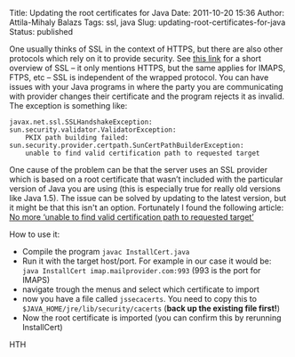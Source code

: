 Title: Updating the root certificates for Java
Date: 2011-10-20 15:36
Author: Attila-Mihaly Balazs
Tags: ssl, java
Slug: updating-root-certificates-for-java
Status: published

One usually thinks of SSL in the context of HTTPS, but there are also
other protocols which rely on it to provide security. See [this
link](http://www.google.com/url?q=https%3A%2F%2Fssl.trustwave.com%2Fsupport%2Fsupport-how-ssl-works.php&sa=D&sntz=1&usg=AFrqEzcSKxikCOveGBqInQtKlIeQDxQh1A)
for a short overview of SSL – it only mentions HTTPS, but the same
applies for IMAPS, FTPS, etc – SSL is independent of the wrapped
protocol. You can have issues with your Java programs in where the party
you are communicating with provider changes their certificate and the
program rejects it as invalid. The exception is something like:

    javax.net.ssl.SSLHandshakeException: sun.security.validator.ValidatorException: 
        PKIX path building failed: sun.security.provider.certpath.SunCertPathBuilderException: 
        unable to find valid certification path to requested target

One cause of the problem can be that the server uses an SSL provider
which is based on a root certificate that wasn’t included with the
particular version of Java you are using (this is especially true for
really old versions like Java 1.5). The issue can be solved by updating
to the latest version, but it might be that this isn't an option.
Fortunately I found the following article: [No more ‘unable to find
valid certification path to requested
target’](http://www.google.com/url?q=http%3A%2F%2Fblogs.sun.com%2Fandreas%2Fentry%2Fno_more_unable_to_find&sa=D&sntz=1&usg=AFrqEzeLX1QgwCxBswOU7p3Y6eb8qpF_0g)

How to use it:

-   Compile the program `javac InstallCert.java`
-   Run it with the target host/port. For example in our case it would
    be: `java InstallCert imap.mailprovider.com:993` (993 is the port
    for IMAPS)
-   navigate trough the menus and select which certificate to import
-   now you have a file called `jssecacerts`. You need to copy this to
    `$JAVA_HOME/jre/lib/security/cacerts` (**back up the existing file
    first!**)
-   Now the root certificate is imported (you can confirm this by
    rerunning InstallCert)

HTH
